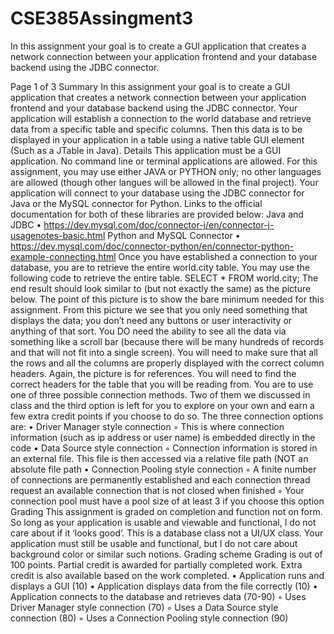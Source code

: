 # CSE385Assingment3
In this assignment your goal is to create a GUI application that creates a network connection between your application frontend and your database backend using the JDBC connector.

Page
1
of 3
Summary
In this assignment your goal is to create a GUI application that creates a network connection between
your application frontend and your database backend using the JDBC connector.
Your application will establish a connection to the world database and retrieve data from a specific
table and specific columns. Then this data is to be displayed in your application in a table using a native
table GUI element (Such as a JTable in Java).
Details
This application must be a GUI application. No command line or terminal applications are allowed. For
this assignment, you may use either JAVA or PYTHON only; no other languages are allowed (though
other langues will be allowed in the final project).
Your application will connect to your database using the JDBC connector for Java or the MySQL
connector for Python. Links to the official documentation for both of these libraries are provided
below:
Java and JDBC
• https://dev.mysql.com/doc/connector-j/en/connector-j-usagenotes-basic.html
Python and MySQL Connector
• https://dev.mysql.com/doc/connector-python/en/connector-python-example-connecting.html
Once you have established a connection to your database, you are to retrieve the entire world.city
table. You may use the following code to retrieve the entire table.
SELECT * FROM world.city;
The end result should look similar to (but not exactly the same) as the picture below.
The point of this picture is to show the bare minimum needed for this assignment. From this picture we
see that you only need something that displays the data; you don’t need any buttons or user interactivity
or anything of that sort. You DO need the ability to see all the data via something like a scroll bar
(because there will be many hundreds of records and that will not fit into a single screen).
You will need to make sure that all the rows and all the columns are properly displayed with the correct
column headers. Again, the picture is for references. You will need to find the correct headers for the
table that you will be reading from.
You are to use one of three possible connection methods. Two of them we discussed in class and the
third option is left for you to explore on your own and earn a few extra credit points if you choose to do
so. The three connection options are:
• Driver Manager style connection
◦ This is where connection information (such as ip address or user name) is embedded
directly in the code
• Data Source style connection
◦ Connection information is stored in an external file. This file is then accessed via a relative
file path (NOT an absolute file path
• Connection Pooling style connection
◦ A finite number of connections are permanently established and each connection thread
request an available connection that is not closed when finished
◦ Your connection pool must have a pool size of at least 3 if you choose this option
Grading
This assignment is graded on completion and function not on form. So long
as your application is usable and viewable and functional, I do not care about
if it ‘looks good’. This is a database class not a UI/UX class. Your application
must still be usable and functional, but I do not care about background color or similar such notions.
Grading scheme
Grading is out of 100 points. Partial credit is awarded for partially completed
work. Extra credit is also available based on the work completed.
• Application runs and displays a GUI (10)
• Application displays data from the file correctly (10)
• Application connects to the database and retrieves data (70-90)
◦ Uses Driver Manager style connection (70)
◦ Uses a Data Source style connection (80)
◦ Uses a Connection Pooling style connection (90)
